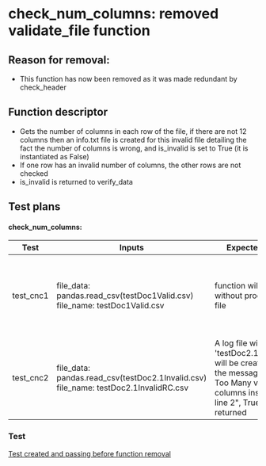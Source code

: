 # check_num_columns: removed validate_file function

## Reason for removal:
-   This function has now been removed as it was made redundant by check_header

## Function descriptor
-	Gets the number of columns in each row of the file, if there are not 12 columns then an info.txt file is created for this invalid file detailing the fact the number of columns is wrong, and is_invalid is set to True (it is instantiated as False)
-   If one row has an invalid number of columns, the other rows are not checked
-   is_invalid is returned to verify_data

## Test plans
#### check_num_columns:

|Test|Inputs|Expected Outcome| pass/fail | links |
|----|------|----------------|-----------|-------|
| test_cnc1 |file_data: pandas.read_csv(testDoc1Valid.csv)<br>file_name: testDoc1Valid.csv | function will return False without producing a log file| Passes 12/08/2022 | [Tested code](https://github.com/AnnaD2022/QA-FTP-Project/blob/main/validate_file.py) <br><br>  [Tested document](https://github.com/AnnaD2022/QA-FTP-Project/blob/main/testDoc1Valid.csv) <br><br>  [Unit test file](https://github.com/AnnaD2022/QA-FTP-Project/blob/main/test_num_columns.py)|
| test_cnc2 | file_data: pandas.read_csv(testDoc2.1Invalid.csv)<br>file_name: testDoc2.1InvalidRC.csv |A log file with the title 'testDoc2.1Invalid_log.txt' will be created containing the message "Error 600 - Too Many values - 11 columns instead of 10 on line 2", True will be returned| Passes 12/08/2022 | [Tested code](https://github.com/AnnaD2022/QA-FTP-Project/blob/main/validate_file.py) <br><br>  [Tested document](https://github.com/AnnaD2022/QA-FTP-Project/blob/main/testDoc2.1Invalid.csv) <br><br> [Unit test file](https://github.com/AnnaD2022/QA-FTP-Project/blob/main/test_num_columns.py)|

### Test
[Test created and passing before function removal](https://github.com/AnnaD2022/QA-FTP-Project/blob/main/test_num_columns.py)